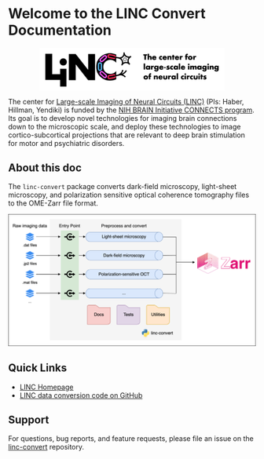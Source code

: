 # Welcome to the LINC Convert Documentation

<img
src="./img/linc.logo.color+white.png"
alt="linc_banner"
style="width: 75%; height: auto; display: block; margin-left: auto; margin-right: auto;"/>

The center for [Large-scale Imaging of Neural Circuits (LINC)](https://connects.mgh.harvard.edu/)
 (PIs: Haber, Hillman, Yendiki) is funded by the
 [NIH BRAIN Initiative CONNECTS program](https://www.ninds.nih.gov/news-events/highlights-announcements/nih-brain-initiative-launches-projects-develop-innovative-technologies-map-brain-incredible-detail).
Its goal is to develop novel technologies for imaging brain connections down to 
the microscopic scale, and deploy these technologies to image 
cortico-subcortical projections that are relevant to deep brain stimulation for 
motor and psychiatric disorders.

## About this doc

The `linc-convert` package converts dark-field microscopy, light-sheet microscopy, and polarization sensitive optical coherence tomography files to the OME-Zarr file format.

![diagram](./docs/img/linc-convert.png)

## Quick Links

- [LINC Homepage](https://connects.mgh.harvard.edu/)
- [LINC data conversion code on GitHub](https://github.com/lincbrain/linc-convert)

## Support

For questions, bug reports, and feature requests, please file an issue on the [linc-convert](https://github.com/lincbrain/linc-convert) repository.
